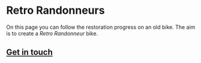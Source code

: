 # Retro Randonneurs

On this page you can follow the restoration progress on an old bike. The aim is 
to create a _Retro Randonneur_ bike.

## [Get in touch](pages/contact.md)
